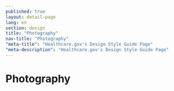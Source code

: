 ```yaml
---
published: true
layout: detail-page
lang: en
section: design
title: "Photography"
nav-title: "Photography"
"meta-title": "Healthcare.gov's Design Style Guide Page"
"meta-description": "Healthcare.gov's Design Style Guide Page"
---
```


# Photography

